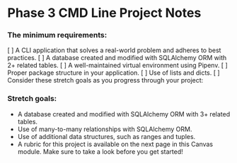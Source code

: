 # Phase 3 CMD Line Project Notes

### The minimum requirements:

[ ] A CLI application that solves a real-world problem and adheres to best practices.
[ ] A database created and modified with SQLAlchemy ORM with 2+ related tables.
[ ] A well-maintained virtual environment using Pipenv.
[ ] Proper package structure in your application.
[ ] Use of lists and dicts.
[ ] Consider these stretch goals as you progress through your project:

### Stretch goals:

- A database created and modified with SQLAlchemy ORM with 3+ related tables.
- Use of many-to-many relationships with SQLAlchemy ORM.
- Use of additional data structures, such as ranges and tuples.
- A rubric for this project is available on the next page in this Canvas module. Make sure to take a look before you get started!

